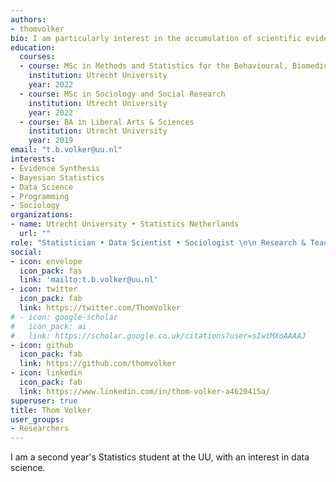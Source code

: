 ```yaml
---
authors:
- thomvolker
bio: I am particularly interest in the accumulation of scientific evidence and missing data, that is, making correct inferences from multiple studies with missing data.
education:
  courses:
  - course: MSc in Methods and Statistics for the Behavioural, Biomedical and Social Sciences
    institution: Utrecht University
    year: 2022
  - course: MSc in Sociology and Social Research
    institution: Utrecht University
    year: 2022
  - course: BA in Liberal Arts & Sciences
    institution: Utrecht University
    year: 2019
email: "t.b.volker@uu.nl"
interests:
- Evidence Synthesis
- Bayesian Statistics
- Data Science
- Programming
- Sociology
organizations:
- name: Utrecht University • Statistics Netherlands
  url: ""
role: "Statistician • Data Scientist • Sociologist \n\n Research & Teaching Assistant"
social:
- icon: envelope
  icon_pack: fas
  link: 'mailto:t.b.volker@uu.nl'
- icon: twitter
  icon_pack: fab
  link: https://twitter.com/ThomVolker
# - icon: google-scholar
#   icon_pack: ai
#   link: https://scholar.google.co.uk/citations?user=sIwtMXoAAAAJ
- icon: github
  icon_pack: fab
  link: https://github.com/thomvolker
- icon: linkedin
  icon_pack: fab
  link: https://www.linkedin.com/in/thom-volker-a4620415a/
superuser: true
title: Thom Volker
user_groups:
- Researchers
---
```


I am a second year's Statistics student at the UU, with an interest in data science.
